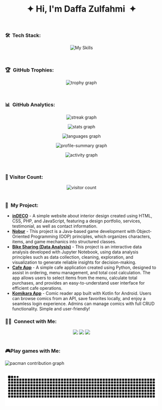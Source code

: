 <h1 align="center">&#10022; Hi, I'm Daffa Zulfahmi &nbsp;&#10022;</h1>
<!-- ![Header](img/github-header.png) -->
<br>

### 🛠 &nbsp;Tech Stack:

<div align="center">

![My Skills](https://skillicons.dev/icons?i=html,css,bootstrap,js,typescript,py,php,java,go,nodejs,express,next,nest,laravel,kotlin,flutter,firebase,supabase,git,mysql,sqlite,postgres,figma,blender&theme=dark&perline=12)

</div><br>

### 🏆 &nbsp;GitHub Trophies:

<div align="center">

  <img src="https://github-profile-trophy.vercel.app?username=dzuura&theme=radical&rank=-UNKNOWN,-C,-?&column=-1&row=1&margin-w=8&margin-h=8" height="100" alt="trophy graph"  /><br />

</div><br>

### 📊 &nbsp;GitHub Analytics:

<div align="center">

  <img src="https://streak-stats.demolab.com?user=dzuura&theme=aura" alt="streak graph"  /><br />

  <img src="https://github-readme-stats.vercel.app/api?username=dzuura&show_icons=true&theme=aura&" height="150" alt="stats graph"  /><br />

  <img src="https://github-readme-stats.vercel.app/api/top-langs?username=dzuura&layout=compact&langs_count=6&theme=aura" height="148" alt="languages graph"  /><br />

  <img src="https://github-profile-summary-cards.vercel.app/api/cards/profile-details?username=dzuura&theme=aura" alt="profile-summary graph"/><br />

  <img src="https://github-readme-activity-graph.vercel.app/graph?username=dzuura&radius=16&theme=redical&area=true&area_color=7F3FBF&line=A277FF&title_color=61FFCA&color=61FFCA" height="300" alt="activity graph"  /><br />

</div><br>

###  🔢 Visitor Count:

<div align="center">
 <img src="https://profile-counter.glitch.me/dzuura/count.svg" alt="visitor count"/>
</div><br>

### 📁 &nbsp;My Project:

- **[inDECO](https://github.com/dzuura/interior-design-web)** - A simple website about interior design created using HTML, CSS, PHP, and JavaScript, featuring a design portfolio, services, testimonial, as well as contact information.
- **[Nobur](https://github.com/dzuura/Nobur-OOP-Project)** - This project is a Java-based game development with Object-Oriented Programming (OOP) principles, which organizes characters, items, and game mechanics into structured classes.
- **[Bike Sharing (Data Analysis)](https://github.com/dzuura/Bike-Sharing_Data-Analysis)** - This project is an interactive data analysis developed with Jupyter Notebook, using data analysis principles such as data collection, cleaning, exploration, and visualization to generate reliable insights for decision-making.
- **[Cafe App](https://github.com/dzuura/cafe-app)** - A simple cafe application created using Python, designed to assist in ordering, menu management, and total cost calculation. The app allows users to select items from the menu, calculate total purchases, and provides an easy-to-understand user interface for efficient cafe operations.
- **[Komikara App](https://github.com/dzuura/komikara-app)** - Comic reader app built with Kotlin for Android. Users can browse comics from an API, save favorites locally, and enjoy a seamless login experience. Admins can manage comics with full CRUD functionality. Simple and user-friendly!

### 🤝🏻 &nbsp;Connect with Me:

<div align="center">
  <a href="mailto:daffa3704@gmail.com"><img src="https://img.shields.io/badge/Gmail-D14836?style=flat&logo=gmail&logoColor=white"/></a>
  <a href="www.linkedin.com/in/daffa-zulfahmi-al-ahyar"><img src="https://img.shields.io/badge/LinkedIn-0077B5?style=flat&logo=Linkedin&logoColor=white"/></a>
  <a href="https://www.instagram.com/dzuura_"><img src="https://img.shields.io/badge/Instagram-E4405F?style=flat&logo=Instagram&logoColor=white"/></a>
</div><br>

### 🎮Play games with Me:
<picture>
  <source media="(prefers-color-scheme: dark)" srcset="https://raw.githubusercontent.com/dzuura/dzuura/output/pacman-contribution-graph-dark.svg">
  <source media="(prefers-color-scheme: light)" srcset="https://raw.githubusercontent.com/dzuura/dzuura/output/pacman-contribution-graph.svg">
  <img alt="pacman contribution graph" src="https://raw.githubusercontent.com/dzuura/dzuura/output/pacman-contribution-graph.svg">
</picture>

###

<img src="https://raw.githubusercontent.com/dzuura/dzuura/output/snake.svg" alt="Snake animation" />

###